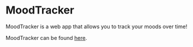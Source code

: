 # MoodTracker

MoodTracker is a web app that allows you to track your moods over time!

MoodTracker can be found [here](https://coizioc.github.io/moodtracker/).
